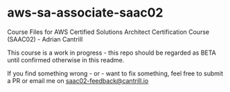 # aws-sa-associate-saac02
Course Files for AWS Certified Solutions Architect Certification Course (SAAC02) - Adrian Cantrill

This course is a work in progress - this repo should be regarded as BETA until confirmed otherwise in this readme.

If you find something wrong - or - want to fix something, feel free to submit a PR or email me on saac02-feedback@cantrill.io
